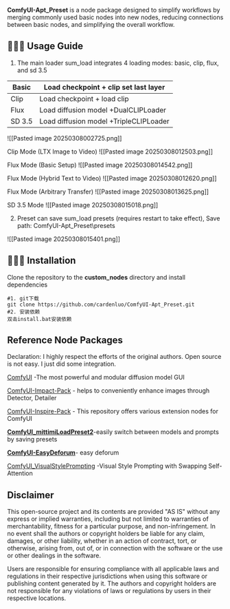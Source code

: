 
**ComfyUI-Apt_Preset** is a node package designed to simplify workflows by merging commonly used basic nodes into new nodes, reducing connections between basic nodes, and simplifying the overall workflow.

## 👨🏻‍🎨 Usage Guide

1. The main loader sum_load integrates 4 loading modes: basic, clip, flux, and sd 3.5

| Basic  | Load checkpoint  + clip set last layer |
| ------ | -------------------------------------- |
| Clip   | Load checkpoint   + load clip          |
| Flux   | Load diffusion model +DualCLIPLoader   |
| SD 3.5 | Load diffusion model +TripleCLIPLoader |

![[Pasted image 20250308002725.png]]

Clip Mode (LTX Image to Video)
![[Pasted image 20250308012503.png]]

Flux Mode (Basic Setup)
![[Pasted image 20250308014542.png]]

Flux Mode (Hybrid Text to Video)
![[Pasted image 20250308012620.png]]

Flux Mode (Arbitrary Transfer)
![[Pasted image 20250308013625.png]]

SD 3.5 Mode
![[Pasted image 20250308015018.png]]

2. Preset can save sum_load presets (requires restart to take effect),
Save path: ComfyUI-Apt_Preset\presets

![[Pasted image 20250308015401.png]]

## 👨🏻‍🔧 Installation

Clone the repository to the **custom_nodes** directory and install dependencies
```
#1. git下载
git clone https://github.com/cardenluo/ComfyUI-Apt_Preset.git
#2. 安装依赖
双击install.bat安装依赖
```


## Reference Node Packages

Declaration: I highly respect the efforts of the original authors. Open source is not easy. I just did some integration.

[ComfyUI](https://github.com/comfyanonymous/ComfyUI) -The most powerful and modular diffusion model GUI

[ComfyUI-Impact-Pack](https://github.com/ltdrdata/ComfyUI-Impact-Pack) - helps to conveniently enhance images through Detector, Detailer

[ComfyUI-Inspire-Pack](https://github.com/ltdrdata/ComfyUI-Inspire-Pack) - This repository offers various extension nodes for ComfyUI

**[ComfyUI_mittimiLoadPreset2](https://github.com/mittimi/ComfyUI_mittimiLoadPreset2)**-easily switch between models and prompts by saving presets

**[ComfyUI-EasyDeforum](https://github.com/Chan-0312/ComfyUI-EasyDeforum)**- easy deforum

[ComfyUI_VisualStylePrompting](https://github.com/ExponentialML/ComfyUI_VisualStylePrompting) -Visual Style Prompting with Swapping Self-Attention


## Disclaimer

This open-source project and its contents are provided "AS IS" without any express or implied warranties, including but not limited to warranties of merchantability, fitness for a particular purpose, and non-infringement. In no event shall the authors or copyright holders be liable for any claim, damages, or other liability, whether in an action of contract, tort, or otherwise, arising from, out of, or in connection with the software or the use or other dealings in the software.

Users are responsible for ensuring compliance with all applicable laws and regulations in their respective jurisdictions when using this software or publishing content generated by it. The authors and copyright holders are not responsible for any violations of laws or regulations by users in their respective locations.
